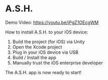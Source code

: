 # A.S.H.

Demo Video:
https://youtu.be/jPgZ1OEcgWM

How to install A.S.H. to your iOS device:
1. Build the project (for iOS) via Unity
2. Open the Xcode project
3. Plug in your iOS device via USB
4. Build / Install the app
6. Manually trust the iOS enterprise developer

The A.S.H. app is now ready to start!
